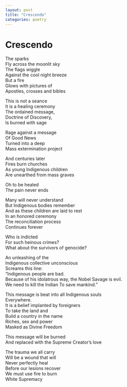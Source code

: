 ```yaml
---
layout: post
title: "Crescendo"
categories: poetry
---
```


# Crescendo  
The sparks  
Fly across the moonlit sky  
The flags wiggle  
Against the cool night breeze  
But a fire  
Glows with pictures of  
Apostles, crosses and bibles  

This is not a seance  
It is a healing ceremony  
The ordained message,  
Doctrine of Discovery,  
Is burned with sage  

Rage against a message  
Of Good News  
Turned into a deep  
Mass extermination project  

And centuries later  
Fires burn churches  
As young Indigenous children  
Are unearthed from mass graves  

Oh to be healed  
The pain never ends  

Many will never understand  
But Indigenous bodies remember  
And as these children are laid to rest  
In an honored ceremony  
The reconciliation process  
Continues forever  

Who is indicted  
For such heinous crimes?  
What about the survivors of genocide?  

An unleashing of the  
Indigenous collective unconscious  
Screams this line:  
“Indigenous people are bad.  
Because of his idolatrous way, the Nobel Savage is evil.  
We need to kill the Indian 
To save mankind.”

This message is beat into all Indigenous souls  
Everywhere.  
It is a belief implanted by foreigners  
To take the land and  
Build a country in the name  
Riches, sex and power  
Masked as Divine Freedom  

This message will be burned  
And replaced with the Supreme Creator’s love  

The trauma we all carry  
Will be a wound that will  
Never perfectly heal  
Before our lesions recover  
We must use fire to burn  
White Supremacy  
